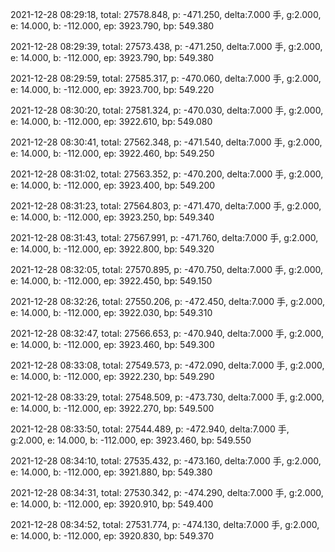 2021-12-28 08:29:18, total: 27578.848, p: -471.250, delta:7.000 手, g:2.000, e: 14.000, b: -112.000, ep: 3923.790, bp: 549.380

2021-12-28 08:29:39, total: 27573.438, p: -471.250, delta:7.000 手, g:2.000, e: 14.000, b: -112.000, ep: 3923.790, bp: 549.380

2021-12-28 08:29:59, total: 27585.317, p: -470.060, delta:7.000 手, g:2.000, e: 14.000, b: -112.000, ep: 3923.700, bp: 549.220

2021-12-28 08:30:20, total: 27581.324, p: -470.030, delta:7.000 手, g:2.000, e: 14.000, b: -112.000, ep: 3922.610, bp: 549.080

2021-12-28 08:30:41, total: 27562.348, p: -471.540, delta:7.000 手, g:2.000, e: 14.000, b: -112.000, ep: 3922.460, bp: 549.250

2021-12-28 08:31:02, total: 27563.352, p: -470.200, delta:7.000 手, g:2.000, e: 14.000, b: -112.000, ep: 3923.400, bp: 549.200

2021-12-28 08:31:23, total: 27564.803, p: -471.470, delta:7.000 手, g:2.000, e: 14.000, b: -112.000, ep: 3923.250, bp: 549.340

2021-12-28 08:31:43, total: 27567.991, p: -471.760, delta:7.000 手, g:2.000, e: 14.000, b: -112.000, ep: 3922.800, bp: 549.320

2021-12-28 08:32:05, total: 27570.895, p: -470.750, delta:7.000 手, g:2.000, e: 14.000, b: -112.000, ep: 3922.450, bp: 549.150

2021-12-28 08:32:26, total: 27550.206, p: -472.450, delta:7.000 手, g:2.000, e: 14.000, b: -112.000, ep: 3922.030, bp: 549.310

2021-12-28 08:32:47, total: 27566.653, p: -470.940, delta:7.000 手, g:2.000, e: 14.000, b: -112.000, ep: 3923.460, bp: 549.300

2021-12-28 08:33:08, total: 27549.573, p: -472.090, delta:7.000 手, g:2.000, e: 14.000, b: -112.000, ep: 3922.230, bp: 549.290

2021-12-28 08:33:29, total: 27548.509, p: -473.730, delta:7.000 手, g:2.000, e: 14.000, b: -112.000, ep: 3922.270, bp: 549.500

2021-12-28 08:33:50, total: 27544.489, p: -472.940, delta:7.000 手, g:2.000, e: 14.000, b: -112.000, ep: 3923.460, bp: 549.550

2021-12-28 08:34:10, total: 27535.432, p: -473.160, delta:7.000 手, g:2.000, e: 14.000, b: -112.000, ep: 3921.880, bp: 549.380

2021-12-28 08:34:31, total: 27530.342, p: -474.290, delta:7.000 手, g:2.000, e: 14.000, b: -112.000, ep: 3920.910, bp: 549.400

2021-12-28 08:34:52, total: 27531.774, p: -474.130, delta:7.000 手, g:2.000, e: 14.000, b: -112.000, ep: 3920.830, bp: 549.370